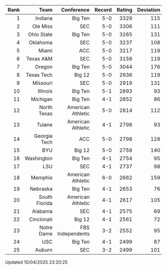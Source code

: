 | Rank  | Team                 | Conference           | Record   | Rating | Deviation |
| ---:  | ---:                 | ---:                 | ---:     | ---:   | ---:      |
| 1     | Indiana              | Big Ten              | 5-0      | 3329   | 115       |
| 2     | Ole Miss             | SEC                  | 5-0      | 3306   | 111       |
| 3     | Ohio State           | Big Ten              | 5-0      | 3265   | 131       |
| 4     | Oklahoma             | SEC                  | 5-0      | 3237   | 108       |
| 5     | Miami                | ACC                  | 5-0      | 3217   | 119       |
| 6     | Texas A&M            | SEC                  | 5-0      | 3158   | 119       |
| 7     | Oregon               | Big Ten              | 5-0      | 3044   | 176       |
| 8     | Texas Tech           | Big 12               | 5-0      | 2936   | 119       |
| 9     | Missouri             | SEC                  | 5-0      | 2919   | 131       |
| 10    | Illinois             | Big Ten              | 5-1      | 2893   | 93        |
| 11    | Michigan             | Big Ten              | 4-1      | 2852   | 86        |
| 12    | North Texas          | American Athletic    | 5-0      | 2814   | 112       |
| 13    | Tulane               | American Athletic    | 4-1      | 2798   | 93        |
| 14    | Georgia Tech         | ACC                  | 5-0      | 2798   | 128       |
| 15    | BYU                  | Big 12               | 5-0      | 2758   | 140       |
| 16    | Washington           | Big Ten              | 4-1      | 2754   | 95        |
| 17    | LSU                  | SEC                  | 4-1      | 2737   | 98        |
| 18    | Memphis              | American Athletic    | 6-0      | 2662   | 159       |
| 19    | Nebraska             | Big Ten              | 4-1      | 2653   | 76        |
| 20    | South Florida        | American Athletic    | 4-1      | 2617   | 105       |
| 21    | Alabama              | SEC                  | 4-1      | 2575   | 69        |
| 22    | Cincinnati           | Big 12               | 4-1      | 2561   | 72        |
| 23    | Notre Dame           | FBS Independents     | 3-2      | 2552   | 95        |
| 24    | USC                  | Big Ten              | 4-1      | 2499   | 87        |
| 25    | Auburn               | SEC                  | 3-2      | 2499   | 101       |

Updated 10/04/2025 23:20:25
